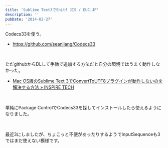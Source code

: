 ```yaml
---
title: 'Sublime Text3でShitf JIS / EUC-JP'
description: ''
pubDate: '2014-02-27'
---
```


<p>Codecs33を使う。</p>
<ul>
<li><a href="https://github.com/seanliang/Codecs33">https://github.com/seanliang/Codecs33</a></li>
</ul>
<p>&nbsp;</p>
<p>ただgithubからDLして手動で追加する方法だと自分の環境ではうまく動作しなかった。</p>
<ul>
<li><a href="http://inspire-tech.jp/2013/08/fix-convert-to-utf-8-of-sublime-text-3/">Mac OS版のSublime Text 3でConvertToUTF8プラグインが動作しないのを解決する方法 » INSPIRE TECH</a></li>
</ul>
<p>&nbsp;</p>
<p>単純にPackage ControlでCodecs33を探してインストールしたら使えるようになりました。</p>
<p>&nbsp;</p>
<p>最近3にしましたが、ちょこっと不便があったりするようでInputSequenceも3ではまだ使えない模様です。</p>
